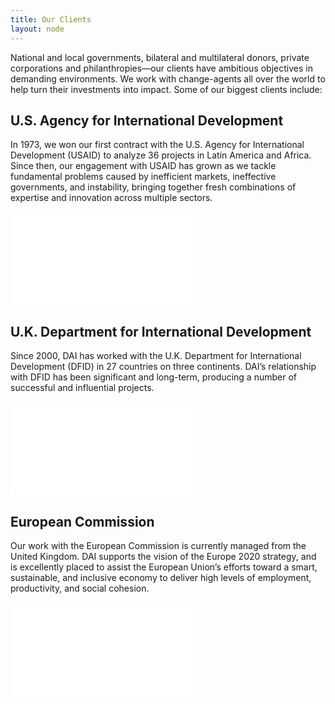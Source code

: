 ```yaml
---
title: Our Clients
layout: node
---
```


National and local governments, bilateral and multilateral donors, private corporations and philanthropies—our clients have ambitious objectives in demanding environments. We work with change-agents all over the world to help turn their investments into impact. Some of our biggest clients include:

## U.S. Agency for International Development

In 1973, we won our first contract with the U.S. Agency for International Development (USAID) to analyze 36 projects in Latin America and Africa. Since then, our engagement with USAID has grown as we tackle fundamental problems caused by inefficient markets, ineffective governments, and instability, bringing together fresh combinations of expertise and innovation across multiple sectors.

<iframe src="/extras/maps/usaid" frameborder="0"></iframe>

## U.K. Department for International Development

Since 2000, DAI has worked with the U.K. Department for International Development (DFID) in 27 countries on three continents. DAI’s relationship with DFID has been significant and long-term, producing a number of successful and influential projects.

<iframe src="/extras/maps/dfid" frameborder="0"></iframe>

## European Commission

Our work with the European Commission is currently managed from the United Kingdom. DAI supports the vision of the Europe 2020 strategy, and is excellently placed to assist the European Union’s efforts toward a smart, sustainable, and inclusive economy to deliver high levels of employment, productivity, and social cohesion.

<iframe src="/extras/maps/ec" frameborder="0"></iframe>
